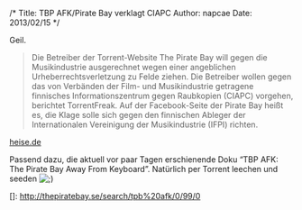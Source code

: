 /*
Title: TBP AFK/Pirate Bay verklagt CIAPC
Author: napcae
Date: 2013/02/15
*/

Geil.

> Die Betreiber der Torrent-Website The Pirate Bay will gegen die Musikindustrie ausgerechnet wegen einer angeblichen Urheberrechtsverletzung zu Felde ziehen. Die Betreiber wollen gegen das von Verbänden der Film- und Musikindustrie getragene finnisches Informationszentrum gegen Raubkopien (CIAPC) vorgehen, berichtet TorrentFreak. Auf der Facebook-Seite der Pirate Bay heißt es, die Klage solle sich gegen den finnischen Ableger der Internationalen Vereinigung der Musikindustrie (IFPI) richten.

[heise.de][1]

Passend dazu, die aktuell vor paar Tagen erschienende Doku <a />“TBP AFK: The Pirate Bay Away From Keyboard”</a>. Natürlich per Torrent</a> leechen und seeden <img src='http://198.211.112.164/wp-includes/images/smilies/icon_wink.gif' alt=';)' class='wp-smiley' />

 [1]: http://www.heise.de/newsticker/meldung/Pirate-Bay-will-Musiklobby-wegen-Urheberrechtsverletzung-verklagen-1803873.html
 []: http://thepiratebay.se/search/tpb%20afk/0/99/0